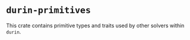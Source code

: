 # `durin-primitives`

This crate contains primitive types and traits used by other solvers within `durin`.

